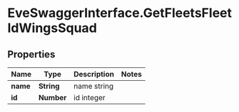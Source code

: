 # EveSwaggerInterface.GetFleetsFleetIdWingsSquad

## Properties
Name | Type | Description | Notes
------------ | ------------- | ------------- | -------------
**name** | **String** | name string | 
**id** | **Number** | id integer | 


